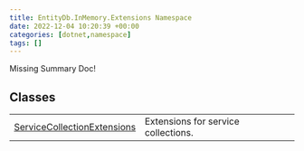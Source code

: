 ```yaml
---
title: EntityDb.InMemory.Extensions Namespace
date: 2022-12-04 10:20:39 +00:00
categories: [dotnet,namespace]
tags: []
---
```


Missing Summary Doc!
## Classes
<table><tr><td><!--/posts/dotnet.entitydb.inmemory.extensions.servicecollectionextensions--><a href='#'>ServiceCollectionExtensions</a></td><td>
Extensions for service collections.
</td></tr></table>
